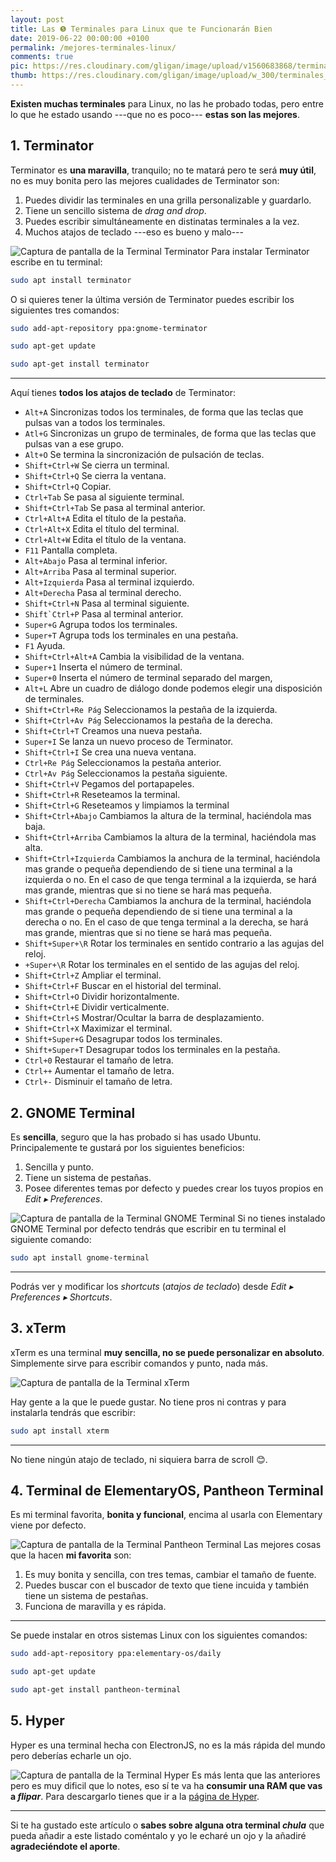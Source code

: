```yaml
---
layout: post
title: Las ❺ Terminales para Linux que te Funcionarán Bien
date: 2019-06-22 00:00:00 +0100
permalink: /mejores-terminales-linux/
comments: true
pic: https://res.cloudinary.com/gligan/image/upload/v1560683868/terminales_linux.png
thumb: https://res.cloudinary.com/gligan/image/upload/w_300/terminales_linux.png
---
```


**Existen muchas terminales** para Linux, no las he probado todas, pero entre lo que he estado usando ---que no es poco--- **estas son las mejores**.

## 1. Terminator

Terminator es **una maravilla**, tranquilo; no te matará pero te será **muy útil**, no es muy bonita pero las mejores cualidades de Terminator son:

1. Puedes dividir las terminales en una grilla personalizable y guardarlo.
2. Tiene un sencillo sistema de *drag and drop*.
3. Puedes escribir simultáneamente en distinatas terminales a la vez.
4.  Muchos atajos de teclado ---eso es bueno y malo---

![Captura de pantalla de la Terminal Terminator](https://res.cloudinary.com/gligan/image/upload/v1561219196/Screenshot_from_2019-06-22_17-26-36.png)
Para instalar Terminator escribe en tu terminal:
```bash
sudo apt install terminator
```
O si quieres tener la última versión de Terminator puedes escribir los siguientes tres comandos:
```bash
sudo add-apt-repository ppa:gnome-terminator
```
```bash
sudo apt-get update
```
```bash
sudo apt-get install terminator
```
___
Aquí tienes **todos los atajos de teclado** de Terminator:

- ``Alt+A`` Sincronizas todos los terminales, de forma que las teclas que pulsas van a todos los terminales.
- ``Atl+G`` Sincronizas un grupo de terminales, de forma que las teclas que pulsas van a ese grupo.
- ``Alt+O`` Se termina la sincronización de pulsación de teclas.
- ``Shift+Ctrl+W`` Se cierra un terminal.
- ``Shift+Ctrl+Q`` Se cierra la ventana.
- ``Shift+Ctrl+Q`` Copiar.
- ``Ctrl+Tab`` Se pasa al siguiente terminal.
- ``Shift+Ctrl+Tab`` Se pasa al terminal anterior.
- ``Ctrl+Alt+A`` Edita el título de la pestaña.
- ``Ctrl+Alt+X`` Edita el título del terminal.
- ``Ctrl+Alt+W`` Edita el título de la ventana.
- ``F11`` Pantalla completa.
- ``Alt+Abajo`` Pasa al terminal inferior.
- ``Alt+Arriba`` Pasa al terminal superior.
- ``Alt+Izquierda`` Pasa al terminal izquierdo.
- ``Alt+Derecha`` Pasa al terminal derecho.
- ``Shift+Ctrl+N`` Pasa al terminal siguiente.
- ``Shift`Ctrl+P`` Pasa al terminal anterior.
- ``Super+G`` Agrupa todos los terminales.
- ``Super+T`` Agrupa tods los terminales en una pestaña.
- ``F1`` Ayuda.
- ``Shift+Ctrl+Alt+A`` Cambia la visibilidad de la ventana.
- ``Super+1`` Inserta el número de terminal.
- ``Super+0`` Inserta el número de terminal separado del margen,
- ``Alt+L`` Abre un cuadro de diálogo donde podemos elegir una disposición de terminales.
- ``Shift+Ctrl+Re Pág`` Seleccionamos la pestaña de la izquierda.
- ``Shift+Ctrl+Av Pág`` Seleccionamos la pestaña de la derecha.
- ``Shift+Ctrl+T`` Creamos una nueva pestaña.
- ``Super+I`` Se lanza un nuevo proceso de Terminator.
- ``Shift+Ctrl+I`` Se crea una nueva ventana.
- ``Ctrl+Re Pág`` Seleccionamos la pestaña anterior.
- ``Ctrl+Av Pág`` Seleccionamos la pestaña siguiente.
- ``Shift+Ctrl+V`` Pegamos del portapapeles.
- ``Shift+Ctrl+R`` Reseteamos la terminal.
- ``Shift+Ctrl+G`` Reseteamos y limpiamos la terminal
- ``Shift+Ctrl+Abajo`` Cambiamos la altura de la terminal, haciéndola mas baja.
- ``Shift+Ctrl+Arriba`` Cambiamos la altura de la terminal, haciéndola mas alta.
- ``Shift+Ctrl+Izquierda`` Cambiamos la anchura de la terminal, haciéndola mas grande o pequeña dependiendo de si tiene una terminal a la izquierda o no. En el caso de que tenga terminal a la izquierda, se hará mas grande, mientras que si no tiene se hará mas pequeña.
- ``Shift+Ctrl+Derecha`` Cambiamos la anchura de la terminal, haciéndola mas grande o pequeña dependiendo de si tiene una terminal a la derecha o no. En el caso de que tenga terminal a la derecha, se hará mas grande, mientras que si no tiene se hará mas pequeña.
- ``Shift+Super+\R`` Rotar los terminales en sentido contrario a las agujas del reloj.
- ``+Super+\R`` Rotar los terminales en el sentido de las agujas del reloj.
- ``Shift+Ctrl+Z`` Ampliar el terminal.
- ``Shift+Ctrl+F`` Buscar en el historial del terminal.
- ``Shift+Ctrl+O`` Dividir horizontalmente.
- ``Shift+Ctrl+E`` Dividir verticalmente.
- ``Shift+Ctrl+S`` Mostrar/Ocultar la barra de desplazamiento.
- ``Shift+Ctrl+X`` Maximizar el terminal.
- ``Shift+Super+G`` Desagrupar todos los terminales.
- ``Shift+Super+T`` Desagrupar todos los terminales en la pestaña.
- ``Ctrl+0`` Restaurar el tamaño de letra.
- ``Ctrl++`` Aumentar el tamaño de letra.
- ``Ctrl+-`` Disminuir el tamaño de letra.

## 2. GNOME Terminal

Es **sencilla**, seguro que la has probado si has usado Ubuntu. Principalemente te gustará por los siguientes beneficios:

1. Sencilla y punto.
2. Tiene un sistema de pestañas.
3. Posee diferentes temas por defecto y puedes crear los tuyos propios en *Edit ▸ Preferences*.

![Captura de pantalla de la Terminal GNOME Terminal](https://res.cloudinary.com/gligan/image/upload/v1561219193/Screenshot_from_2019-06-22_17-30-25.png)
Si no tienes instalado GNOME Terminal por defecto tendrás que escribir en tu terminal el siguiente comando:

```bash
sudo apt install gnome-terminal
```
___
Podrás ver y modificar los *shortcuts* (*atajos de teclado*) desde *Edit ▸ Preferences ▸ Shortcuts*.

## 3. xTerm

xTerm es una terminal **muy sencilla, no se puede personalizar en absoluto**. Simplemente sirve para escribir comandos y punto, nada más.

![Captura de pantalla de la Terminal xTerm](https://res.cloudinary.com/gligan/image/upload/v1561219539/Screenshot_from_2019-06-22_18-05-24.png)

Hay gente a la que le puede gustar. No tiene pros ni contras y para instalarla tendrás que escribir:

```bash
sudo apt install xterm
```
___
No tiene ningún atajo de teclado, ni siquiera barra de scroll 😊.

## 4. Terminal de ElementaryOS, Pantheon Terminal

Es mi terminal favorita, **bonita y funcional**, encima al usarla con Elementary viene por defecto.

![Captura de pantalla de la Terminal Pantheon Terminal](https://res.cloudinary.com/gligan/image/upload/v1561219197/Screenshot_from_2019-06-22_17-51-25.png)
Las mejores cosas que la hacen **mi favorita** son:

1. Es muy bonita y sencilla, con tres temas, cambiar el tamaño de fuente.
2. Puedes buscar con el buscador de texto que tiene incuida y también tiene un sistema de pestañas.
3. Funciona de maravilla y es rápida.

___
Se puede instalar en otros sistemas Linux con los siguientes comandos:

```bash
sudo add-apt-repository ppa:elementary-os/daily
```
```bash
sudo apt-get update
```
```bash
sudo apt-get install pantheon-terminal
```

## 5. Hyper

Hyper es una terminal hecha con ElectronJS, no es la más rápida del mundo pero deberías echarle un ojo.

![Captura de pantalla de la Terminal Hyper](https://res.cloudinary.com/gligan/image/upload/v1561219616/Screenshot_from_2019-06-22_18-06-34.png)
Es más lenta que las anteriores pero es muy dificil que lo notes, eso sí te va ha **consumir una RAM que vas a *flipar***. Para descargarlo tienes que ir a la [página de Hyper](https://hyper.is/).

___

Si te ha gustado este artículo o **sabes sobre alguna otra terminal *chula*** que pueda añadir a este listado coméntalo y yo le echaré un ojo y la añadiré **agradeciéndote el aporte**.
